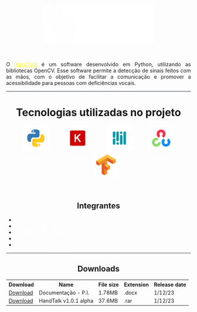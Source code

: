 <p align="center">
  <img src="public/assets/images/Handtalk logo.png" style="width: 300px;" />
</p>

<br>
<p style="text-align: justify">O <a href="https://hand-talk.netlify.app/" target="_blank" style="color: yellow">HandTalk</a> é um software desenvolvido em Python, utilizando as bibliotecas OpenCV. Esse software permite a detecção de sinais feitos com as mãos, com o objetivo de facilitar a comunicação e promover a acessibilidade para pessoas com deficiências vocais.</p>

<div style="background-color: #21262d; width: 100%; height: 1px; border-radius: 100px"></div>

<h1 align="center">Tecnologias utilizadas no projeto</h1>
<p align="center">
    <img src="public/assets/images/TechIcons/Python.png"/ style="width: 70px; display: inline-block;">
    <img src="public/assets/images/TechIcons/KerasIcon.png"/ style="width: 70px; display: inline-block; margin-left: 40px;">
    <img src="public/assets/images/TechIcons/MediaPipe.png"/ style="width: 70px; display: inline-block; margin-left: 40px;">
    <img src="public/assets/images/TechIcons/OpenCV.png"/ style="width: 70px; display: inline-block; margin-left: 40px;">
    <img src="public/assets/images/TechIcons/TensorFlow.png"/ style="width: 70px; display: inline-block; margin-left: 40px;">
</p>
<br>
<h2 align="center">Integrantes</h2>
<ul>
    <li>
        <a href="https://github.com/Gustavo2022003" target="_blank" style="color: white">Gustavo Gutierrez</a>
    </li>
    <li>
        <a href="https://github.com/oliveirajh" target="_blank" style="color: white">João Henrique de Oliveira</a>
    </li>
    <li>
        <a href="https://github.com/avalonecabrera1902" target="_blank" style="color: white">Avalone Cabrera da Silva</a>
    </li>
    <li>
        <a href="https://github.com/chrismatex" target="_blank" style="color: white">Christian Martins Teixeira</a>
    </li>
    <li>
        <a href="#" target="_blank" style="color: white">Leonardo Henrique dos Santos</a>
    </li>
</ul>

<div style="background-color: #21262d; width: 100%; height: 1px; border-radius: 100px"></div>

<h2 align="center">Downloads</h2>
<div style="margin: auto;">
    <table>
        <tr>
            <th>Download</th>
            <th>Name</th>
            <th>File size</th>
            <th>Extension</th>
            <th>Release date</th>
        </tr>
        <tr>
            <td><a href="public/Docs/HandTalk.pdf">Download</a></td>
            <td>Documentação - P.I.</td>
            <td>1.78MB</td>
            <td>.docx</td>
            <td>1/12/23</td>
        </tr>
            <tr>
            <td><a href="HandTalk.rar">Download</a></td>
            <td>HandTalk v1.0.1 alpha</td>
            <td>37.6MB</td>
            <td>.rar</td>
            <td>1/12/23</td>
        </tr>
    </table>
</div>